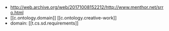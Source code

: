 
- http://web.archive.org/web/20171008152212/http://www.menthor.net/srro.html
- [[c.ontology.domain]] [[c.ontology.creative-work]]
- domain: [[t.cs.sd.requirements]]